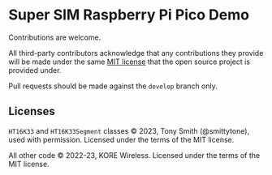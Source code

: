 # Super SIM Raspberry Pi Pico Demo

Contributions are welcome.

All third-party contributors acknowledge that any contributions they provide will be made under the same [MIT license](LICENSE.md) that the open source project is provided under.

Pull requests should be made against the `develop` branch only.

## Licenses

`HT16K33` and `HT16K33Segment` classes © 2023, Tony Smith (@smittytone), used with permission. Licensed under the terms of the MIT license.

All other code © 2022-23, KORE Wireless. Licensed under the terms of the MIT license.